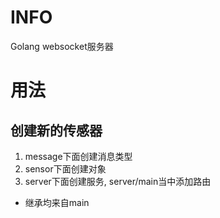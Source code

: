 # INFO

Golang websocket服务器

# 用法

## 创建新的传感器

1. message下面创建消息类型
2. sensor下面创建对象
3. server下面创建服务, server/main当中添加路由

+ 继承均来自main